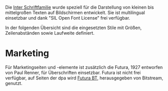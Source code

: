 Die [Inter Schriftfamilie](https://rsms.me/inter/ "Inter Font Website") wurde speziell für die Darstellung von kleinen bis mittelgroßen Texten auf Bildschirmen entwickelt. Sie ist multilingual einsetzbar und dank "SIL Open Font License" frei verfügbar.

In der folgenden Übersicht sind die eingesetzten Stile mit Größen, Zeilenabständen sowie Laufweite definiert.

<TypographySpecimen src="typography.json"></TypographySpecimen>

# Marketing

Für Marketingseiten und -elemente ist zusätzlich die Futura, 1927 entworfen von Paul Renner, für Überschriften einsetzbar. Futura ist nicht frei verfügbar, auf Seiten der dpa wird [Futura BT](https://www.fontshop.com/families/futura-bt "Futura BT im Fontshop"), herausgegeben von Bitstream, genutzt.

<TypographySpecimen src="typography-marketing.json"></TypographySpecimen>